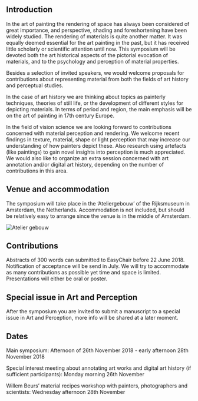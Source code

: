 ## Introduction
In the art of painting the rendering of space has always been considered of great importance, and perspective, shading and foreshortening have been widely studied. The rendering of materials is quite another matter. It was equally deemed essential for the art painting in the past, but it has received little scholarly or scientific attention until now. This symposium will be devoted both the art historical aspects of the pictorial evocation of materials, and to the psychology and perception of material properties.

Besides a selection of invited speakers, we would welcome proposals for contributions about representing material from both the fields of art history and perceptual studies. 

In the case of art history we are thinking about topics as painterly techniques, theories of still life, or the development of different styles for depicting materials. In terms of period and region, the main emphasis will be on the art of painting in 17th century Europe. 

In the field of vision science we are looking forward to contributions concerned with material perception and rendering. We welcome recent findings in texture, material, shape or light perception that may increase our understanding of how painters depict these. Also research using artefacts (like paintings) to gain novel insights into perception is much appreciated.  We would also like to organize an extra session concerned with art annotation and/or digital art history, depending on the number of contributions in this area. 

## Venue and accommodation
The symposium will take place in the ‘Ateliergebouw’ of the Rijksmuseum in Amsterdam, the Netherlands. Accommodation is not included, but should be relatively easy to arrange since the venue is in the middle of Amsterdam. 

![Atelier gebouw](https://upload.wikimedia.org/wikipedia/commons/thumb/6/67/Hobbemastraat_22-24%2C_Veiligheidsinstituut%2C_Stichting_Het_Rijksmuseum.JPG/800px-Hobbemastraat_22-24%2C_Veiligheidsinstituut%2C_Stichting_Het_Rijksmuseum.JPG)



## Contributions
Abstracts of 300 words can submitted to EasyChair before 22 June 2018. Notification of acceptance will be send in July.  We will try to accommodate as many contributions as possible yet time and space is limited. Presentations will either be oral or poster. 

## Special issue in Art and Perception
After the symposium you are invited to submit a manuscript to a special issue in Art and Perception, more info will be shared at a later moment.

## Dates
Main symposium:
Afternoon of 26th November 2018 - early afternoon 28th November 2018

Special interest meeting about annotating art works and digital art history (if sufficient participants): Monday morning 26th November

Willem Beurs’ material recipes workshop with painters, photographers and scientists: Wednesday afternoon 28th November
